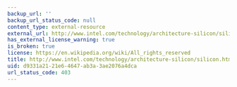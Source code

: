 ```yaml
---
backup_url: ''
backup_url_status_code: null
content_type: external-resource
external_url: http://www.intel.com/technology/architecture-silicon/silicon.htm?iid=tech_as+silicon_head
has_external_license_warning: true
is_broken: true
license: https://en.wikipedia.org/wiki/All_rights_reserved
title: http://www.intel.com/technology/architecture-silicon/silicon.htm?iid=tech\_as+silicon\_head
uid: d9331a21-21e6-4647-ab3a-3ae2076a4dca
url_status_code: 403
---
```

